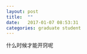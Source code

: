 ```yaml
---
layout: post
title:  ""
date:   2017-01-07 08:53:31
categories: graduate student
---
```


什么时候才能开窍呢
